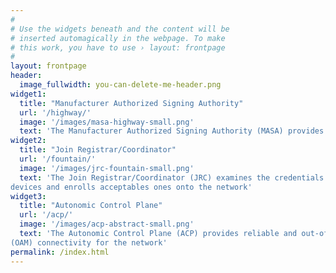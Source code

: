 ```yaml
---
#
# Use the widgets beneath and the content will be
# inserted automagically in the webpage. To make
# this work, you have to use › layout: frontpage
#
layout: frontpage
header:
  image_fullwidth: you-can-delete-me-header.png
widget1:
  title: "Manufacturer Authorized Signing Authority"
  url: '/highway/'
  image: '/images/masa-highway-small.png'
  text: 'The Manufacturer Authorized Signing Authority (MASA) provides the security anchor for the entire BRSKI imprinting process.'
widget2:
  title: "Join Registrar/Coordinator"
  url: '/fountain/'
  image: '/images/jrc-fountain-small.png'
  text: 'The Join Registrar/Coordinator (JRC) examines the credentials of new
devices and enrolls acceptables ones onto the network'
widget3:
  title: "Autonomic Control Plane"
  url: '/acp/'
  image: '/images/acp-abstract-small.png'
  text: 'The Autonomic Control Plane (ACP) provides reliable and out-of-band operations and management
(OAM) connectivity for the network'
permalink: /index.html
---
```

